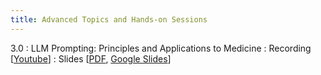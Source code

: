 ```yaml
---
title: Advanced Topics and Hands-on Sessions
---
```


3.0
: LLM Prompting: Principles and Applications to Medicine
  : Recording [[Youtube](#)]
  : Slides [[PDF](#), [Google Slides](#)]
  
